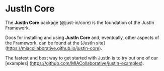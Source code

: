 # JustIn Core

The **JustIn Core** package (@just-in/core) is the foundation of the JustIn Framework.

Docs for installing and using **JustIn Core** and, eventually, other aspects of the Framework, can be found at the [JustIn site] (https://miacollaborative.github.io/justin-core).

The fastest and best way to get started with JustIn is to try out one of our [examples] (https://github.com/MIACollaborative/justin-examples).